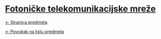 # [Fotoničke telekomunikacijske mreže](https://www.github.com/studosi-fer/FTM)
[<- Stranica predmeta](https://www.fer.unizg.hr/predmet/ftm)

[<- Povratak na listu predmeta](https://www.github.com/studosi/FER)